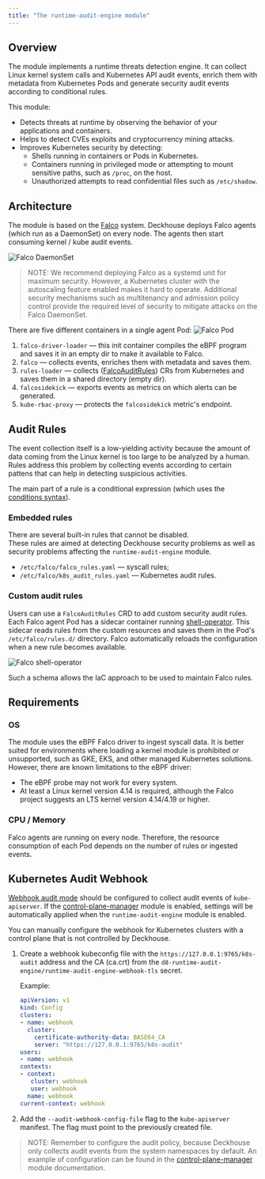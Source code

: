 ```yaml
---
title: "The runtime-audit-engine module"
---
```


## Overview

The module implements a runtime threats detection engine. 
It can collect Linux kernel system calls and Kubernetes API audit events, enrich them with metadata from Kubernetes Pods and generate security audit events according to conditional rules.

This module:
* Detects threats at runtime by observing the behavior of your applications and containers.
* Helps to detect CVEs exploits and cryptocurrency mining attacks. 
* Improves Kubernetes security by detecting:
  * Shells running in containers or Pods in Kubernetes.
  * Containers running in privileged mode or attempting to mount sensitive paths, such as `/proc`, on the host.
  * Unauthorized attempts to read confidential files such as `/etc/shadow`.

## Architecture

The module is based on the [Falco](https://falco.org/) system. 
Deckhouse deploys Falco agents (which run as a DaemonSet) on every node. The agents then start consuming kernel / kube audit events.

![Falco DaemonSet](../../images/650-runtime-audit-engine/falco_daemonset.png)

> NOTE: We recommend deploying Falco as a systemd unit for maximum security.
> However, a Kubernetes cluster with the autoscaling feature enabled makes it hard to operate. 
> Additional security mechanisms such as multitenancy and admission policy control provide the required level of security to mitigate attacks on the Falco DaemonSet.

There are five different containers in a single agent Pod:
![Falco Pod](../../images/650-runtime-audit-engine/falco_pod.png)

1. `falco-driver-loader` — this init container compiles the eBPF program and saves it in an empty dir to make it available to Falco.
2. `falco` — collects events, enriches them with metadata and saves them.
3. `rules-loader` — collects ([FalcoAuditRules](cr.html#falcoauditrules)) CRs from Kubernetes and saves them in a shared directory (empty dir).
4. `falcosidekick` — exports events as metrics on which alerts can be generated.
5. `kube-rbac-proxy` — protects the `falcosidekick` metric's endpoint.

## Audit Rules

The event collection itself is a low-yielding activity because the amount of data coming from the Linux kernel is too large to be analyzed by a human.
Rules address this problem by collecting events according to certain pattens that can help in detecting suspicious activities.

The main part of a rule is a conditional expression (which uses the [conditions syntax](https://falco.org/docs/rules/conditions/)).

### Embedded rules

There are several built-in rules that cannot be disabled.  
These rules are aimed at detecting Deckhouse security problems as well as security problems affecting the `runtime-audit-engine` module.

- `/etc/falco/falco_rules.yaml` — syscall rules;
- `/etc/falco/k8s_audit_rules.yaml` — Kubernetes audit rules.


### Custom audit rules

Users can use a `FalcoAuditRules` CRD to add custom security audit rules. 
Each Falco agent Pod has a sidecar container running [shell-operator](https://github.com/flant/shell-operator).
This sidecar reads rules from the custom resources and saves them in the Pod's `/etc/falco/rules.d/` directory.
Falco automatically reloads the configuration when a new rule becomes available.

![Falco shell-operator](../../images/650-runtime-audit-engine/falco_shop.png)

Such a schema allows the IaC approach to be used to maintain Falco rules.

## Requirements

### OS

The module uses the eBPF Falco driver to ingest syscall data. It is better suited for environments where loading a kernel module is prohibited or unsupported, such as GKE, EKS, and other managed Kubernetes solutions.
However, there are known limitations to the eBPF driver:
* The eBPF probe may not work for every system.
* At least a Linux kernel version 4.14 is required, although the Falco project suggests an LTS kernel version 4.14/4.19 or higher.

### CPU / Memory

Falco agents are running on every node. Therefore, the resource consumption of each Pod depends on the number of rules or ingested events.

## Kubernetes Audit Webhook

[Webhook audit mode](https://kubernetes.io/docs/tasks/debug/debug-cluster/audit/#webhook-backend) should be configured to collect audit events of `kube-apiserver`. 
If the [control-plane-manager](../040-control-plane-manager/) module is enabled, settings will be automatically applied when the `runtime-audit-engine` module is enabled.

You can manually configure the webhook for Kubernetes clusters with a control plane that is not controlled by Deckhouse.
1. Create a webhook kubeconfig file with the `https://127.0.0.1:9765/k8s-audit` address and the CA (ca.crt) from the `d8-runtime-audit-engine/runtime-audit-engine-webhook-tls` secret.
    
   Example:
   ```yaml
   apiVersion: v1
   kind: Config
   clusters:
   - name: webhook
     cluster:
       certificate-authority-data: BASE64_CA
       server: "https://127.0.0.1:9765/k8s-audit"
   users:
   - name: webhook
   contexts:
   - context:
      cluster: webhook
      user: webhook
     name: webhook
   current-context: webhook
   ```
2. Add the `--audit-webhook-config-file` flag to the `kube-apiserver` manifest. The flag must point to the previously created file.

> NOTE: Remember to configure the audit policy, because Deckhouse only collects audit events from the system namespaces by default.
> An example of configuration can be found in the [control-plane-manager](../040-control-plane-manager/) module documentation.
